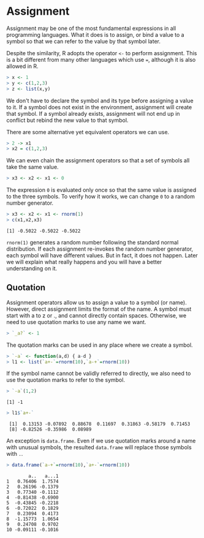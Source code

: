 

# Assignment

Assignment may be one of the most fundamental expressions in all programming languages. What it does is to assign, or bind a value to a symbol so that we can refer to the value by that symbol later.

Despite the similarity, R adopts the operator `<-` to perform assignment. This is a bit different from many other languages which use `=`, although it is also allowed in R.


```r
> x <- 1
> y <- c(1,2,3)
> z <- list(x,y)
```

We don't have to declare the symbol and its type before assigning a value to it. If a symbol does not exist in the environment, assignment will create that symbol. If a symbol already exists, assignment will not end up in conflict but rebind the new value to that symbol.

There are some alternative yet equivalent operators we can use.


```r
> 2 -> x1
> x2 = c(1,2,3)
```

We can even chain the assignment operators so that a set of symbols all take the same value.


```r
> x3 <- x2 <- x1 <- 0
```

The expression `0` is evaluated only once so that the same value is assigned to the three symbols. To verify how it works, we can change `0` to a random number generator.


```r
> x3 <- x2 <- x1 <- rnorm(1)
> c(x1,x2,x3)
```

```
[1] -0.5022 -0.5022 -0.5022
```

`rnorm(1)` generates a random number following the standard normal distribution. If each assignment re-invokes the random number generator, each symbol will have different values. But in fact, it does not happen. Later we will explain what really happens and you will have a better understanding on it.

## Quotation

Assignment operators allow us to assign a value to a symbol (or name). However, direct assignment limits the format of the name. A symbol must start with a to z or ., and cannot directly contain spaces. Otherwise, we need to use quotation marks to use any name we want.


```r
> `_a?` <- 1
```

The quotation marks can be used in any place where we create a symbol.


```r
> `-a` <- function(a,d) { a-d }
> l1 <- list(`a+-`=rnorm(10),`a-+`=rnorm(10))
```

If the symbol name cannot be validly referred to directly, we also need to use the quotation marks to refer to the symbol.


```r
> `-a`(1,2)
```

```
[1] -1
```

```r
> l1$`a+-`
```

```
 [1]  0.13153 -0.07892  0.88678  0.11697  0.31863 -0.58179  0.71453
 [8] -0.82526 -0.35986  0.08989
```

An exception is `data.frame`. Even if we use quotation marks around a name with unusual symbols, the resulted `data.frame` will replace those symbols with `.`.


```r
> data.frame(`a-+`=rnorm(10),`a+-`=rnorm(10))
```

```
        a..   a...1
1   0.76406  1.7574
2   0.26196 -0.1379
3   0.77340 -0.1112
4  -0.81438 -0.6900
5  -0.43845 -0.2218
6  -0.72022  0.1829
7   0.23094  0.4173
8  -1.15773  1.0654
9   0.24708  0.9702
10 -0.09111 -0.1016
```
